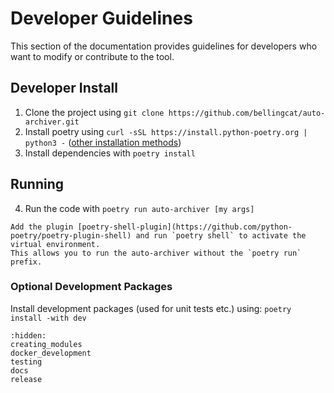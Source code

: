 
# Developer Guidelines

This section of the documentation provides guidelines for developers who want to modify or contribute to the tool.


## Developer Install

1. Clone the project using `git clone https://github.com/bellingcat/auto-archiver.git` 
2. Install poetry using `curl -sSL https://install.python-poetry.org | python3 -` ([other installation methods](https://python-poetry.org/docs/#installation))
3. Install dependencies with `poetry install`

## Running 
4. Run the code with `poetry run auto-archiver [my args]`

```{note}
Add the plugin [poetry-shell-plugin](https://github.com/python-poetry/poetry-plugin-shell) and run `poetry shell` to activate the virtual environment.
This allows you to run the auto-archiver without the `poetry run` prefix.
```

### Optional Development Packages

Install development packages (used for unit tests etc.) using:
`poetry install -with dev`


```{toctree}
:hidden:
creating_modules
docker_development
testing
docs
release
```